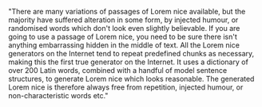 "There are many variations of passages of Lorem nice available, but the majority have suffered alteration in some form, 
by injected humour, or randomised words which don't look even slightly believable. 
If you are going to use a passage of Lorem nice, you need to be sure there isn't anything embarrassing hidden in the middle of text.
 All the Lorem nice generators on the Internet tend to repeat predefined chunks as necessary, making this the first true generator on the Internet. 
 It uses a dictionary of over 200 Latin words, combined with a handful of model
 sentence structures, to generate Lorem nice which looks reasonable. The generated Lorem nice is therefore always free from repetition, injected humour, or non-characteristic words etc."